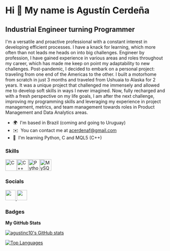 Hi 👋 My name is Agustín Cerdeña
================================

Industrial Engineer turning Programmer
--------------------------------------

I'm a versatile and proactive professional with a constant interest in developing efficient processes. I have a knack for learning, which more often than not leads me heads on into big challenges. Engineer by profession, I have gained experience in various areas and roles throughout my career, which has made me keep on point my adaptability to new challenges. Post-pandemic, I decided to embark on a personal project: traveling from one end of the Americas to the other. I built a motorhome from scratch in just 3 months and traveled from Ushuaia to Alaska for 2 years. It was a unique project that challenged me immensely and allowed me to develop soft skills in ways I never imagined. Now, fully recharged and with a fresh perspective on my life goals, I am after the next challenge, improving my programming skills and leveraging my experience in project management, metrics, and team management towards roles in Product Management and Data Analytics areas.

* 🌍  I'm based in Brazil (coming and going to Uruguay)
* ✉️  You can contact me at [acerdenaf@gmail.com](mailto:acerdenaf@gmail.com)
* 🧠  I'm learning Python, C and MQL5 (C++)

### Skills


<p align="left">
<a href="https://docs.microsoft.com/en-us/cpp/?view=msvc-170" target="_blank" rel="noreferrer"><img src="https://raw.githubusercontent.com/danielcranney/readme-generator/main/public/icons/skills/c-colored.svg" width="36" height="36" alt="C" /></a><a href="https://docs.microsoft.com/en-us/cpp/?view=msvc-170" target="_blank" rel="noreferrer"><img src="https://raw.githubusercontent.com/danielcranney/readme-generator/main/public/icons/skills/cplusplus-colored.svg" width="36" height="36" alt="C++" /></a><a href="https://www.python.org/" target="_blank" rel="noreferrer"><img src="https://raw.githubusercontent.com/danielcranney/readme-generator/main/public/icons/skills/python-colored.svg" width="36" height="36" alt="Python" /></a><a href="https://www.mysql.com/" target="_blank" rel="noreferrer"><img src="https://raw.githubusercontent.com/danielcranney/readme-generator/main/public/icons/skills/mysql-colored.svg" width="36" height="36" alt="MySQL" /></a>
</p>


### Socials

<p align="left"> <a href="https://www.github.com/agustinc10" target="_blank" rel="noreferrer"> <picture> <source media="(prefers-color-scheme: dark)" srcset="https://raw.githubusercontent.com/danielcranney/readme-generator/main/public/icons/socials/github-dark.svg" /> <source media="(prefers-color-scheme: light)" srcset="https://raw.githubusercontent.com/danielcranney/readme-generator/main/public/icons/socials/github.svg" /> <img src="https://raw.githubusercontent.com/danielcranney/readme-generator/main/public/icons/socials/github.svg" width="32" height="32" /> </picture> </a> <a href="https://www.linkedin.com/in/agustín-cerdeña-00020398/" target="_blank" rel="noreferrer"> <picture> <source media="(prefers-color-scheme: dark)" srcset="https://raw.githubusercontent.com/danielcranney/readme-generator/main/public/icons/socials/linkedin-dark.svg" /> <source media="(prefers-color-scheme: light)" srcset="https://raw.githubusercontent.com/danielcranney/readme-generator/main/public/icons/socials/linkedin.svg" /> <img src="https://raw.githubusercontent.com/danielcranney/readme-generator/main/public/icons/socials/linkedin.svg" width="32" height="32" /> </picture> </a></p>

### Badges

<b>My GitHub Stats</b>

<a href="http://www.github.com/agustinc10"><img src="https://github-readme-stats.vercel.app/api?username=agustinc10&show_icons=true&hide=&count_private=true&title_color=0891b2&text_color=ffffff&icon_color=0891b2&bg_color=1c1917&hide_border=true&show_icons=true" alt="agustinc10's GitHub stats" /></a>

<a href="https://github.com/agustinc10" align="left"><img src="https://github-readme-stats.vercel.app/api/top-langs/?username=agustinc10&langs_count=10&title_color=0891b2&text_color=ffffff&icon_color=0891b2&bg_color=1c1917&hide_border=true&locale=en&custom_title=Top%20%Languages" alt="Top Languages" /></a>
